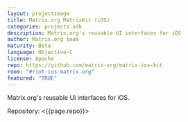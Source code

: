 ```yaml
---
layout: projectimage
title: Matrix.org MatrixKit (iOS)
categories: projects sdk
description: Matrix.org's reusable UI interfaces for iOS
author: Matrix.org team
maturity: Beta
language: Objective-C
license: Apache
repo: https://github.com/matrix-org/matrix-ios-kit
room: "#riot-ios:matrix.org"
featured: "TRUE"
---
```


Matrix.org's reusable UI interfaces for iOS.

Repository: <{{page.repo}}>
